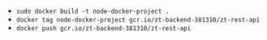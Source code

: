 - `sudo docker build -t node-docker-project .`
- `docker tag node-docker-project gcr.io/zt-backend-381310/zt-rest-api`
- `docker push gcr.io/zt-backend-381310/zt-rest-api`
